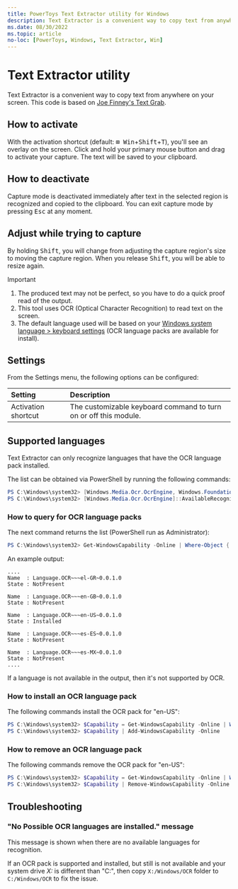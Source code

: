 ```yaml
---
title: PowerToys Text Extractor utility for Windows
description: Text Extractor is a convenient way to copy text from anywhere on your screen.
ms.date: 08/30/2022
ms.topic: article
no-loc: [PowerToys, Windows, Text Extractor, Win]
---
```


# Text Extractor utility

Text Extractor is a convenient way to copy text from anywhere on your screen. This code is based on [Joe Finney's Text Grab](https://github.com/TheJoeFin/Text-Grab).

## How to activate

With the activation shortcut (default: <kbd>⊞ Win</kbd>+<kbd>Shift</kbd>+<kbd>T</kbd>), you'll see an overlay on the screen. Click and hold your primary mouse button and drag to activate your capture. The text will be saved to your clipboard.

## How to deactivate

Capture mode is deactivated immediately after text in the selected region is recognized and copied to the clipboard.
You can exit capture mode by pressing <kbd>Esc</kbd> at any moment.

## Adjust while trying to capture

By holding <kbd>Shift</kbd>, you will change from adjusting the capture region's size to moving the capture region. When you release <kbd>Shift</kbd>, you will be able to resize again.

> [!IMPORTANT]
>
> 1. The produced text may not be perfect, so you have to do a quick proof read of the output.
> 2. This tool uses OCR (Optical Character Recognition) to read text on the screen.
> 3. The default language used will be based on your [Windows system language > keyboard settings](https://support.microsoft.com/windows/manage-the-input-and-display-language-settings-in-windows-12a10cb4-8626-9b77-0ccb-5013e0c7c7a2) (OCR language packs are available for install).

## Settings

From the Settings menu, the following options can be configured:

| Setting | Description |
| :--- | :--- |
| Activation shortcut | The customizable keyboard command to turn on or off this module. |

## Supported languages

Text Extractor can only recognize languages that have the OCR language pack installed.

The list can be obtained via PowerShell by running the following commands:
```powershell
PS C:\Windows\system32> [Windows.Media.Ocr.OcrEngine, Windows.Foundation, ContentType = WindowsRuntime]
PS C:\Windows\system32> [Windows.Media.Ocr.OcrEngine]::AvailableRecognizerLanguages
```
### How to query for OCR language packs

The next command returns the list (PowerShell run as Administrator):
```powershell
PS C:\Windows\system32> Get-WindowsCapability -Online | Where-Object { $_.Name -Like 'Language.OCR*' }
```

An example output:
```console
....
Name  : Language.OCR~~~el-GR~0.0.1.0
State : NotPresent

Name  : Language.OCR~~~en-GB~0.0.1.0
State : NotPresent

Name  : Language.OCR~~~en-US~0.0.1.0
State : Installed

Name  : Language.OCR~~~es-ES~0.0.1.0
State : NotPresent

Name  : Language.OCR~~~es-MX~0.0.1.0
State : NotPresent
....
```

If a language is not available in the output, then it's not supported by OCR.

### How to install an OCR language pack

The following commands install the OCR pack for "en-US":
```powershell
PS C:\Windows\system32> $Capability = Get-WindowsCapability -Online | Where-Object { $_.Name -Like 'Language.OCR*en-US*' }
PS C:\Windows\system32> $Capability | Add-WindowsCapability -Online
```

### How to remove an OCR language pack

The following commands remove the OCR pack for "en-US":
```powershell
PS C:\Windows\system32> $Capability = Get-WindowsCapability -Online | Where-Object { $_.Name -Like 'Language.OCR*en-US*' }
PS C:\Windows\system32> $Capability | Remove-WindowsCapability -Online
```

## Troubleshooting

### "No Possible OCR languages are installed." message

This message is shown when there are no available languages for recognition.

If an OCR pack is supported and installed, but still is not available and your system drive _X:_ is different than "C:", then copy `X:/Windows/OCR` folder to `C:/Windows/OCR` to fix the issue.